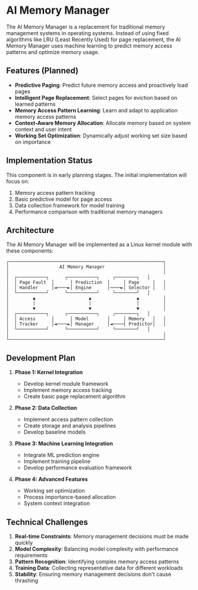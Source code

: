 # AI Memory Manager

The AI Memory Manager is a replacement for traditional memory management systems in operating systems. Instead of using fixed algorithms like LRU (Least Recently Used) for page replacement, the AI Memory Manager uses machine learning to predict memory access patterns and optimize memory usage.

## Features (Planned)

- **Predictive Paging**: Predict future memory access and proactively load pages
- **Intelligent Page Replacement**: Select pages for eviction based on learned patterns
- **Memory Access Pattern Learning**: Learn and adapt to application memory access patterns
- **Context-Aware Memory Allocation**: Allocate memory based on system context and user intent
- **Working Set Optimization**: Dynamically adjust working set size based on importance

## Implementation Status

This component is in early planning stages. The initial implementation will focus on:

1. Memory access pattern tracking
2. Basic predictive model for page access
3. Data collection framework for model training
4. Performance comparison with traditional memory managers

## Architecture

The AI Memory Manager will be implemented as a Linux kernel module with these components:

```
┌──────────────────────────────────────────────────────────┐
│                   AI Memory Manager                      │
│                                                          │
│  ┌───────────┐      ┌───────────┐     ┌────────┐   │
│  │ Page Fault  │      │ Prediction  │     │ Page     │   │
│  │ Handler     │◄────►│ Engine      │────►│ Selector │   │
│  └───────────┘      └───────────┘     └────────┘   │
│         ▲                    ▲                 ▲         │
│         │                    │                 │         │
│         ▼                    ▼                 ▼         │
│  ┌───────────┐      ┌───────────┐     ┌────────┐   │
│  │ Access      │      │ Model       │     │ Memory   │   │
│  │ Tracker     │◄────►│ Manager     │◄────┤ Predictor│   │
│  └───────────┘      └───────────┘     └────────┘   │
│                                                          │
└──────────────────────────────────────────────────────────┘
```

## Development Plan

1. **Phase 1: Kernel Integration**
   - Develop kernel module framework
   - Implement memory access tracking
   - Create basic page replacement algorithm

2. **Phase 2: Data Collection**
   - Implement access pattern collection
   - Create storage and analysis pipelines
   - Develop baseline models

3. **Phase 3: Machine Learning Integration**
   - Integrate ML prediction engine
   - Implement training pipeline
   - Develop performance evaluation framework

4. **Phase 4: Advanced Features**
   - Working set optimization
   - Process importance-based allocation
   - System context integration

## Technical Challenges

1. **Real-time Constraints**: Memory management decisions must be made quickly
2. **Model Complexity**: Balancing model complexity with performance requirements
3. **Pattern Recognition**: Identifying complex memory access patterns
4. **Training Data**: Collecting representative data for different workloads
5. **Stability**: Ensuring memory management decisions don't cause thrashing